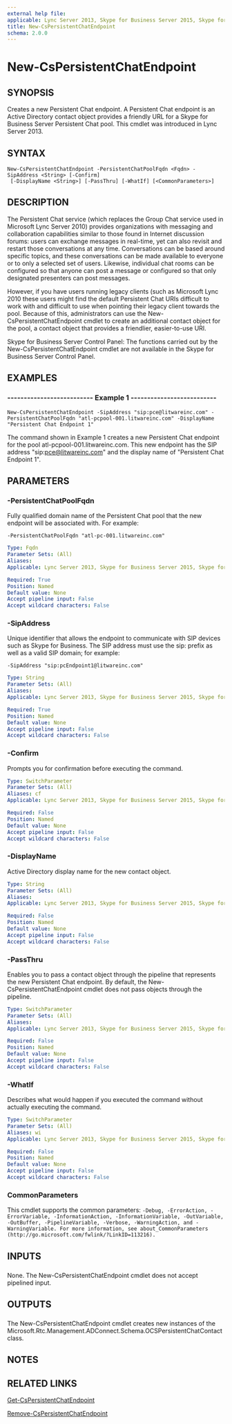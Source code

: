 ```yaml
---
external help file: 
applicable: Lync Server 2013, Skype for Business Server 2015, Skype for Business Server 2019
title: New-CsPersistentChatEndpoint
schema: 2.0.0
---
```


# New-CsPersistentChatEndpoint

## SYNOPSIS

Creates a new Persistent Chat endpoint.
A Persistent Chat endpoint is an Active Directory contact object provides a friendly URL for a Skype for Business Server Persistent Chat pool.
This cmdlet was introduced in Lync Server 2013.



## SYNTAX

```
New-CsPersistentChatEndpoint -PersistentChatPoolFqdn <Fqdn> -SipAddress <String> [-Confirm]
 [-DisplayName <String>] [-PassThru] [-WhatIf] [<CommonParameters>]
```

## DESCRIPTION

The Persistent Chat service (which replaces the Group Chat service used in Microsoft Lync Server 2010) provides organizations with messaging and collaboration capabilities similar to those found in Internet discussion forums: users can exchange messages in real-time, yet can also revisit and restart those conversations at any time.
Conversations can be based around specific topics, and these conversations can be made available to everyone or to only a selected set of users.
Likewise, individual chat rooms can be configured so that anyone can post a message or configured so that only designated presenters can post messages.

However, if you have users running legacy clients (such as Microsoft Lync 2010 these users might find the default Persistent Chat URIs difficult to work with and difficult to use when pointing their legacy client towards the pool.
Because of this, administrators can use the New-CsPersistentChatEndpoint cmdlet to create an additional contact object for the pool, a contact object that provides a friendlier, easier-to-use URI.

Skype for Business Server Control Panel: The functions carried out by the New-CsPersistentChatEndpoint cmdlet are not available in the Skype for Business Server Control Panel.



## EXAMPLES

### -------------------------- Example 1 -------------------------- 
```
New-CsPersistentChatEndpoint -SipAddress "sip:pce@litwareinc.com" -PersistentChatPoolFqdn "atl-pcpool-001.litwareinc.com" -DisplayName "Persistent Chat Endpoint 1"
```

The command shown in Example 1 creates a new Persistent Chat endpoint for the pool atl-pcpool-001.litwareinc.com.
This new endpoint has the SIP address "sip:pce@litwareinc.com" and the display name of "Persistent Chat Endpoint 1".



## PARAMETERS

### -PersistentChatPoolFqdn
Fully qualified domain name of the Persistent Chat pool that the new endpoint will be associated with.
For example:

`-PersistentChatPoolFqdn "atl-pc-001.litwareinc.com"`

```yaml
Type: Fqdn
Parameter Sets: (All)
Aliases: 
Applicable: Lync Server 2013, Skype for Business Server 2015, Skype for Business Server 2019

Required: True
Position: Named
Default value: None
Accept pipeline input: False
Accept wildcard characters: False
```

### -SipAddress

Unique identifier that allows the endpoint to communicate with SIP devices such as Skype for Business.
The SIP address must use the sip: prefix as well as a valid SIP domain; for example:

`-SipAddress "sip:pcEndpoint1@litwareinc.com"`



```yaml
Type: String
Parameter Sets: (All)
Aliases: 
Applicable: Lync Server 2013, Skype for Business Server 2015, Skype for Business Server 2019

Required: True
Position: Named
Default value: None
Accept pipeline input: False
Accept wildcard characters: False
```

### -Confirm
Prompts you for confirmation before executing the command.

```yaml
Type: SwitchParameter
Parameter Sets: (All)
Aliases: cf
Applicable: Lync Server 2013, Skype for Business Server 2015, Skype for Business Server 2019

Required: False
Position: Named
Default value: None
Accept pipeline input: False
Accept wildcard characters: False
```

### -DisplayName
Active Directory display name for the new contact object.

```yaml
Type: String
Parameter Sets: (All)
Aliases: 
Applicable: Lync Server 2013, Skype for Business Server 2015, Skype for Business Server 2019

Required: False
Position: Named
Default value: None
Accept pipeline input: False
Accept wildcard characters: False
```

### -PassThru
Enables you to pass a contact object through the pipeline that represents the new Persistent Chat endpoint.
By default, the New-CsPersistentChatEndpoint cmdlet does not pass objects through the pipeline.

```yaml
Type: SwitchParameter
Parameter Sets: (All)
Aliases: 
Applicable: Lync Server 2013, Skype for Business Server 2015, Skype for Business Server 2019

Required: False
Position: Named
Default value: None
Accept pipeline input: False
Accept wildcard characters: False
```

### -WhatIf
Describes what would happen if you executed the command without actually executing the command.

```yaml
Type: SwitchParameter
Parameter Sets: (All)
Aliases: wi
Applicable: Lync Server 2013, Skype for Business Server 2015, Skype for Business Server 2019

Required: False
Position: Named
Default value: None
Accept pipeline input: False
Accept wildcard characters: False
```

### CommonParameters
This cmdlet supports the common parameters: `-Debug, -ErrorAction, -ErrorVariable, -InformationAction, -InformationVariable, -OutVariable, -OutBuffer, -PipelineVariable, -Verbose, -WarningAction, and -WarningVariable. For more information, see about_CommonParameters (http://go.microsoft.com/fwlink/?LinkID=113216).`

## INPUTS

###  
None.
The New-CsPersistentChatEndpoint cmdlet does not accept pipelined input.

## OUTPUTS

###  
The New-CsPersistentChatEndpoint cmdlet creates new instances of the Microsoft.Rtc.Management.ADConnect.Schema.OCSPersistentChatContact class.

## NOTES

## RELATED LINKS

[Get-CsPersistentChatEndpoint](Get-CsPersistentChatEndpoint.md)

[Remove-CsPersistentChatEndpoint](Remove-CsPersistentChatEndpoint.md)

